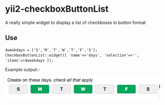 # yii2-checkboxButtonList

A really simple widget to display a list of checkboxes in button format

## Use

 `
 $weekdays = ['S','M','T','W','T','F','S'];
 CheckboxButtonList::widget([
	 						'name'=>'days',
	 						'selection'=>'',
	 						'items'=>$weekdays
	 		]);
`

Example output:-

![alt text](example.png)
